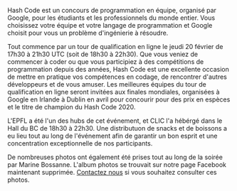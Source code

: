 Hash Code est un concours de programmation en équipe, organisé par Google, pour les étudiants et les professionnels du monde entier. Vous choisissez votre équipe et votre langage de programmation et Google choisit pour vous un problème d'ingénierie à résoudre.

Tout commence par un tour de qualification en ligne le jeudi 20 février de 17h30 à 21h30 UTC (soit de 18h30 à 22h30). Que vous veniez de commencer à coder ou que vous participiez à des compétitions de programmation depuis des années, Hash Code est une excellente occasion de mettre en pratique vos compétences en codage, de rencontrer d'autres développeurs et de vous amuser.
Les meilleures équipes du tour de qualification en ligne seront invitées aux finales mondiales, organisées à Google en Irlande à Dublin en avril pour concourir pour des prix en espèces et le titre de champion du Hash Code 2020.

L'EPFL a été l'un des hubs de cet événement, et CLIC l'a hébérgé dans le Hall du BC de 18h30 à 22h30. Une distributuon de snacks et de boissons a eu lieu tout au long de l'événement afin de garantir un bon esprit et une concentration exceptionnelle de nos participants.

De nombreuses photos ont également été prises tout au long de la soirée par Marine Bossanne. L'album photos se trouvait sur notre page Facebook maintenant supprimée. [Contactez nous](mailto:clic@epfl.ch) si vous souhaitez consulter ces photos.